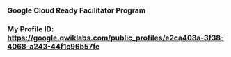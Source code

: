### Google Cloud Ready Facilitator Program

### My Profile ID: https://google.qwiklabs.com/public_profiles/e2ca408a-3f38-4068-a243-44f1c96b57fe
